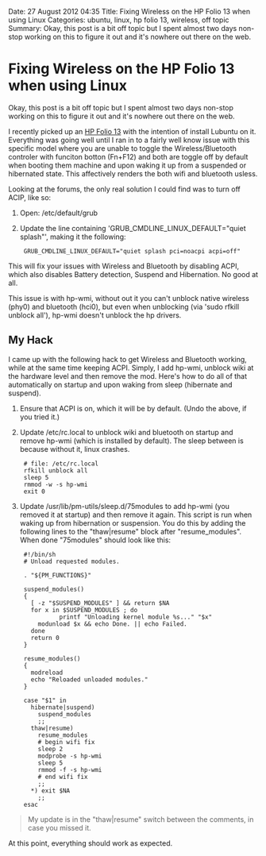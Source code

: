 Date: 27 August 2012 04:35
Title: Fixing Wireless on the HP Folio 13 when using Linux
Categories: ubuntu, linux, hp folio 13, wireless, off topic
Summary: Okay, this post is a bit off topic but I spent almost two days non-stop working on this to figure it out and it's nowhere out there on the web.



# Fixing Wireless on the HP Folio 13 when using Linux

Okay, this post is a bit off topic but I spent almost two days non-stop working on this to figure it out and it's nowhere out there on the web.

I recently picked up an [HP Folio 13](http://www.hp.com/united-states/campaigns/folio13/index.html) with the intention of install Lubuntu on it. Everything was going well until I ran in to a fairly well know issue with this specific model where you are unable to toggle the Wireless/Bluetooth controler with funciton botton (Fn+F12) and both are toggle off by default when booting them machine and upon waking it up from a suspended or hibernated state. This affectively renders the both wifi and bluetooth usless.

Looking at the forums, the only real solution I could find was to turn off ACIP, like so:

1. Open: /etc/default/grub
1. Update the line containing 'GRUB_CMDLINE_LINUX_DEFAULT="quiet splash"', making it the following:

        GRUB_CMDLINE_LINUX_DEFAULT="quiet splash pci=noacpi acpi=off"

This will fix your issues with Wireless and Bluetooth by disabling ACPI, which also disables Battery detection, Suspend and Hibernation. No good at all.

This issue is with hp-wmi, without out it you can't unblock native wireless (phy0) and bluetooth (hci0), but even when unblocking (via 'sudo rfkill unblock all'), hp-wmi doesn't unblock the hp drivers.

## My Hack

I came up with the following hack to get Wireless and Bluetooth working, while at the same time keeping ACPI. Simply, I add hp-wmi, unblock wiki at the hardware level and then remove the mod. Here's how to do all of that automatically on startup and upon waking from sleep (hibernate and suspend).

1. Ensure that ACPI is on, which it will be by default. (Undo the above, if you tried it.)

2. Update /etc/rc.local to unblock wiki and bluetooth on startup and remove hp-wmi (which is installed by default). The sleep between is because without it, linux crashes.

        # file: /etc/rc.local
        rfkill unblock all
        sleep 5
        rmmod -w -s hp-wmi
        exit 0
        
3. Update /usr/lib/pm-utils/sleep.d/75modules to add hp-wmi (you removed it at startup) and then remove it again. This script is run when waking up from hibernation or suspension. You do this by adding the following lines to the "thaw|resume" block after "resume_modules". When done "75modules" should look like this:

        #!/bin/sh
        # Unload requested modules.

        . "${PM_FUNCTIONS}"

        suspend_modules()
        {
          [ -z "$SUSPEND_MODULES" ] && return $NA
          for x in $SUSPEND_MODULES ; do
                  printf "Unloading kernel module %s..." "$x"
            modunload $x && echo Done. || echo Failed.
          done
          return 0
        }

        resume_modules()
        {
          modreload
          echo "Reloaded unloaded modules."
        }

        case "$1" in
          hibernate|suspend)
            suspend_modules
            ;;
          thaw|resume)
            resume_modules
            # begin wifi fix
            sleep 2
            modprobe -s hp-wmi
            sleep 5
            rmmod -f -s hp-wmi
            # end wifi fix
            ;;
          *) exit $NA
            ;;
        esac

> My update is in the "thaw|resume" switch between the comments, in case you missed it. 

At this point, everything should work as expected. 
